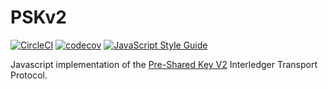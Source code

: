 # PSKv2

[![CircleCI](https://circleci.com/gh/emschwartz/ilp-psk2.svg?style=shield)](https://circleci.com/gh/emschwartz/ilp-psk2)
[![codecov](https://codecov.io/gh/emschwartz/ilp-psk2/branch/master/graph/badge.svg)](https://codecov.io/gh/emschwartz/ilp-psk2)
[![JavaScript Style Guide](https://img.shields.io/badge/code_style-standard-brightgreen.svg)](https://standardjs.com)


Javascript implementation of the [Pre-Shared Key V2](https://github.com/interledger/rfcs/pull/351) Interledger Transport Protocol.


